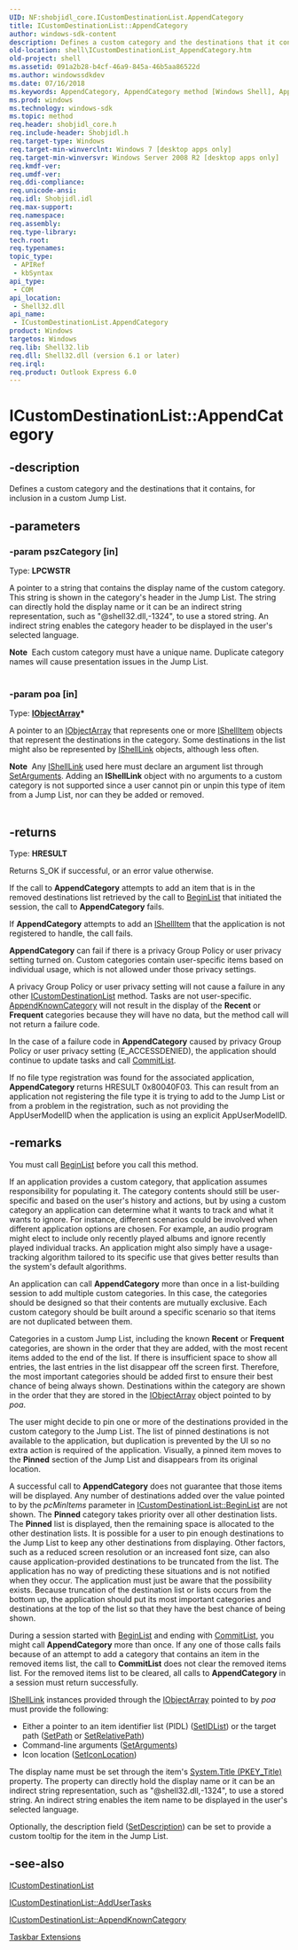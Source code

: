 ```yaml
---
UID: NF:shobjidl_core.ICustomDestinationList.AppendCategory
title: ICustomDestinationList::AppendCategory
author: windows-sdk-content
description: Defines a custom category and the destinations that it contains, for inclusion in a custom Jump List.
old-location: shell\ICustomDestinationList_AppendCategory.htm
old-project: shell
ms.assetid: 091a2b28-b4cf-46a9-845a-46b5aa86522d
ms.author: windowssdkdev
ms.date: 07/16/2018
ms.keywords: AppendCategory, AppendCategory method [Windows Shell], AppendCategory method [Windows Shell],ICustomDestinationList interface, ICustomDestinationList interface [Windows Shell],AppendCategory method, ICustomDestinationList.AppendCategory, ICustomDestinationList::AppendCategory, _shell_ICustomDestinationList_AppendCategory, shell.ICustomDestinationList_AppendCategory, shobjidl_core/ICustomDestinationList::AppendCategory
ms.prod: windows
ms.technology: windows-sdk
ms.topic: method
req.header: shobjidl_core.h
req.include-header: Shobjidl.h
req.target-type: Windows
req.target-min-winverclnt: Windows 7 [desktop apps only]
req.target-min-winversvr: Windows Server 2008 R2 [desktop apps only]
req.kmdf-ver: 
req.umdf-ver: 
req.ddi-compliance: 
req.unicode-ansi: 
req.idl: Shobjidl.idl
req.max-support: 
req.namespace: 
req.assembly: 
req.type-library: 
tech.root: 
req.typenames: 
topic_type:
 - APIRef
 - kbSyntax
api_type:
 - COM
api_location:
 - Shell32.dll
api_name:
 - ICustomDestinationList.AppendCategory
product: Windows
targetos: Windows
req.lib: Shell32.lib
req.dll: Shell32.dll (version 6.1 or later)
req.irql: 
req.product: Outlook Express 6.0
---
```


# ICustomDestinationList::AppendCategory


## -description


Defines a custom category and the destinations that it contains, for inclusion in a custom Jump List.


## -parameters




### -param pszCategory [in]

Type: <b>LPCWSTR</b>

A pointer to a string that contains the display name of the custom category. This string is shown in the category's header in the Jump List. The string can directly hold the display name or it can be an indirect string representation, such as "@shell32.dll,-1324", to use a stored string. An indirect string enables the category header to be displayed in the user's selected language.

                    

<div class="alert"><b>Note</b>  Each custom category must have a unique name. Duplicate category names will cause presentation issues in the Jump List.</div>
<div> </div>

### -param poa [in]

Type: <b><a href="https://msdn.microsoft.com/ab0bb213-dc9c-4853-98d7-668e7ca76583">IObjectArray</a>*</b>

A pointer to an <a href="https://msdn.microsoft.com/ab0bb213-dc9c-4853-98d7-668e7ca76583">IObjectArray</a> that represents one or more <a href="https://msdn.microsoft.com/599b9c0a-df04-4dbd-a5a6-a8736eecc560">IShellItem</a> objects that represent the destinations in the category. Some destinations in the list might also be represented by <a href="https://msdn.microsoft.com/67982d28-27ce-4482-b588-10fec8143750">IShellLink</a> objects, although less often.

                    

<div class="alert"><b>Note</b>  Any <a href="https://msdn.microsoft.com/67982d28-27ce-4482-b588-10fec8143750">IShellLink</a> used here must declare an argument list through <a href="https://msdn.microsoft.com/5ad5fabd-be12-40bc-a6b3-498bcde7223a">SetArguments</a>. Adding an <b>IShellLink</b> object with no arguments to a custom category is not supported since a user cannot pin or unpin this type of item from a Jump List, nor can they be added or removed.</div>
<div> </div>

## -returns



Type: <b>HRESULT</b>

Returns S_OK if successful, or an error value otherwise.



If the call to <b>AppendCategory</b> attempts to add an item that is in the removed destinations list retrieved by the call to <a href="https://msdn.microsoft.com/431ae6b0-1421-46ec-a06a-38158acb0275">BeginList</a> that initiated the session, the call to <b>AppendCategory</b> fails.

If <b>AppendCategory</b> attempts to add an <a href="https://msdn.microsoft.com/599b9c0a-df04-4dbd-a5a6-a8736eecc560">IShellItem</a> that the application is not registered to handle, the call fails.

<b>AppendCategory</b> can fail if there is a privacy Group Policy or user privacy setting turned on. Custom categories contain user-specific items based on individual usage, which is not allowed under those privacy settings.

A privacy Group Policy or user privacy setting will not cause a failure in any other <a href="https://msdn.microsoft.com/65a3dab8-3136-416d-bd8a-ca813bfe0533">ICustomDestinationList</a> method. Tasks are not user-specific. <a href="https://msdn.microsoft.com/ce73fff3-8d1a-4912-98ce-7149460ffa49">AppendKnownCategory</a> will not result in the display of the <b>Recent</b> or <b>Frequent</b> categories because they will have no data, but the method call will not return a failure code.

In the case of a failure code in <b>AppendCategory</b> caused by privacy Group Policy or user privacy setting (E_ACCESSDENIED), the application should continue to update tasks and call <a href="https://msdn.microsoft.com/5f9aa598-9a94-4210-84cd-f4b39e47b260">CommitList</a>.

If no file type registration was found for the associated application, <b>AppendCategory</b> returns HRESULT 0x80040F03. This can result from an application not registering the file type it is trying to add to the Jump List or from a problem in the registration, such as not providing the AppUserModelID when the application is using an explicit AppUserModelID.




## -remarks



You must call <a href="https://msdn.microsoft.com/431ae6b0-1421-46ec-a06a-38158acb0275">BeginList</a> before you call this method.

If an application provides a custom category, that application assumes responsibility for populating it. The category contents should still be user-specific and based on the user's history and actions, but by using a custom category an application can determine what it wants to track and what it wants to ignore. For instance, different scenarios could be involved when different application options are chosen. For example, an audio program might elect to include only recently played albums and ignore recently played individual tracks. An application might also simply have a usage-tracking algorithm tailored to its specific use that gives better results than the system's default algorithms.

An application can call <b>AppendCategory</b> more than once in a list-building session to add multiple custom categories. In this case, the categories should be designed so that their contents are mutually exclusive. Each custom category should be built around a specific scenario so that items are not duplicated between them.

Categories in a custom Jump List, including the known <b>Recent</b> or <b>Frequent</b> categories, are shown in the order that they are added, with the most recent items added to the end of the list. If there is insufficient space to show all entries, the last entries in the list disappear off the screen first. Therefore, the most important categories should be added first to ensure their best chance of being always shown. Destinations within the category are shown in the order that they are stored in the <a href="https://msdn.microsoft.com/ab0bb213-dc9c-4853-98d7-668e7ca76583">IObjectArray</a> object pointed to by <i>poa</i>.

The user might decide to pin one or more of the destinations provided in the custom category to the Jump List. The list of pinned destinations is not available to the application, but duplication is prevented by the UI so no extra action is required of the application. Visually, a pinned item moves to the <b>Pinned</b> section of the Jump List and disappears from its original location.

A successful call to <b>AppendCategory</b> does not guarantee that those items will be displayed. Any number of destinations added over the value pointed to by the <i>pcMinItems</i> parameter in <a href="https://msdn.microsoft.com/431ae6b0-1421-46ec-a06a-38158acb0275">ICustomDestinationList::BeginList</a> are not shown. The <b>Pinned</b> category takes priority over all other destination lists. The <b>Pinned</b> list is displayed, then the remaining space is allocated to the other destination lists. It is possible for a user to pin enough destinations to the Jump List to keep any other destinations from displaying. Other factors, such as a reduced screen resolution or an increased font size, can also cause application-provided destinations to be truncated from the list. The application has no way of predicting these situations and is not notified when they occur. The application must just be aware that the possibility exists. Because truncation of the destination list or lists occurs from the bottom up, the application should put its most important categories and destinations at the top of the list so that they have the best chance of being shown.

During a session started with <a href="https://msdn.microsoft.com/431ae6b0-1421-46ec-a06a-38158acb0275">BeginList</a> and ending with <a href="https://msdn.microsoft.com/5f9aa598-9a94-4210-84cd-f4b39e47b260">CommitList</a>, you might call <b>AppendCategory</b> more than once. If any one of those calls fails because of an attempt to add a category that contains an item in the removed items list, the call to <b>CommitList</b> does not clear the removed items list. For the removed items list to be cleared, all calls to <b>AppendCategory</b> in a session must return successfully.


<a href="https://msdn.microsoft.com/67982d28-27ce-4482-b588-10fec8143750">IShellLink</a> instances provided through the <a href="https://msdn.microsoft.com/ab0bb213-dc9c-4853-98d7-668e7ca76583">IObjectArray</a> pointed to by <i>poa</i> must provide the following:

                

<ul>
<li>Either a pointer to an item identifier list (PIDL) (<a href="https://msdn.microsoft.com/4c0571a5-1615-4c3f-b9a6-0667df07165b">SetIDList</a>) or the target path (<a href="https://msdn.microsoft.com/032610ba-d6ff-4200-8fd3-455460587dec">SetPath</a> or <a href="https://msdn.microsoft.com/f9cbd1db-253b-4ce8-a8ea-cfc48759c9d3">SetRelativePath</a>)</li>
<li>Command-line arguments (<a href="https://msdn.microsoft.com/5ad5fabd-be12-40bc-a6b3-498bcde7223a">SetArguments</a>)</li>
<li>Icon location  (<a href="https://msdn.microsoft.com/1ba267f2-ae05-4a6d-be3c-382a89e17d92">SetIconLocation</a>)</li>
</ul>
The display name must be set through the item's <a href="https://msdn.microsoft.com/8fb948d6-2677-4e5d-b283-8757c3df574d">System.Title (PKEY_Title)</a> property. The property can directly hold the display name or it can be an indirect string representation, such as "@shell32.dll,-1324", to use a stored string. An indirect string enables the item name to be displayed in the user's selected language.

Optionally, the description field (<a href="https://msdn.microsoft.com/4bec482e-04e6-4cde-ab8e-23c5a1463bdf">SetDescription</a>) can be set to provide a custom tooltip for the item in the Jump List.




## -see-also




<a href="https://msdn.microsoft.com/65a3dab8-3136-416d-bd8a-ca813bfe0533">ICustomDestinationList</a>



<a href="https://msdn.microsoft.com/7b254276-dc6f-4d20-8f44-fce8e01b237f">ICustomDestinationList::AddUserTasks</a>



<a href="https://msdn.microsoft.com/ce73fff3-8d1a-4912-98ce-7149460ffa49">ICustomDestinationList::AppendKnownCategory</a>



<a href="https://msdn.microsoft.com/cbf2b07d-d67c-4755-888c-d40692d13cae">Taskbar Extensions</a>
 

 

